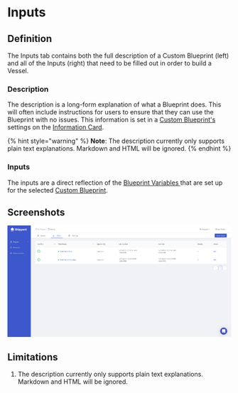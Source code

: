 # Inputs

## Definition

The Inputs tab contains both the full description of a Custom Blueprint \(left\) and all of the Inputs \(right\) that need to be filled out in order to build a Vessel.

### Description

The description is a long-form explanation of what a Blueprint does. This will often include instructions for users to ensure that they can use the Blueprint with no issues. This information is set in a [Custom Blueprint's ](../blueprints/custom-blueprints.md)settings on the [Information Card](information-card.md).

{% hint style="warning" %}
**Note**: The description currently only supports plain text explanations. Markdown and HTML will be ignored.
{% endhint %}

### Inputs

The inputs are a direct reflection of the [Blueprint Variables ](../blueprints/blueprint-variables.md)that are set up for the selected [Custom Blueprint](../blueprints/custom-blueprints.md).

## Screenshots

![](../../.gitbook/assets/image%20%2862%29.png)

## Limitations

1. The description currently only supports plain text explanations. Markdown and HTML will be ignored.



